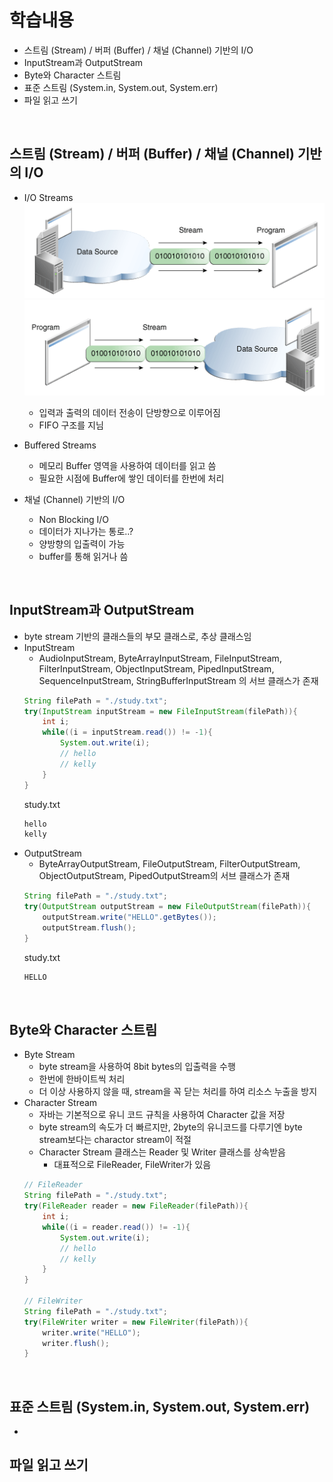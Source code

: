 # 학습내용
- 스트림 (Stream) / 버퍼 (Buffer) / 채널 (Channel) 기반의 I/O
- InputStream과 OutputStream
- Byte와 Character 스트림
- 표준 스트림 (System.in, System.out, System.err)
- 파일 읽고 쓰기

</br>

## 스트림 (Stream) / 버퍼 (Buffer) / 채널 (Channel) 기반의 I/O
- I/O Streams  
  ![stream-io-read](./img/stream-io-read.png)
  ![stream-io-write](./img/stream-io-write.png)
  - 입력과 출력의 데이터 전송이 단방향으로 이루어짐
  - FIFO 구조를 지님

- Buffered Streams
  - 메모리 Buffer 영역을 사용하여 데이터를 읽고 씀
  - 필요한 시점에 Buffer에 쌓인 데이터를 한번에 처리

- 채널 (Channel) 기반의 I/O
  - Non Blocking I/O
  - 데이터가 지나가는 통로..?
  - 양방향의 입출력이 가능
  - buffer를 통해 읽거나 씀

</br>

## InputStream과 OutputStream
- byte stream 기반의 클래스들의 부모 클래스로, 추상 클래스임
- InputStream
  - AudioInputStream, ByteArrayInputStream, FileInputStream, FilterInputStream, ObjectInputStream, PipedInputStream, SequenceInputStream, StringBufferInputStream 의 서브 클래스가 존재
  ~~~java
  String filePath = "./study.txt";
  try(InputStream inputStream = new FileInputStream(filePath)){
      int i;
      while((i = inputStream.read()) != -1){
          System.out.write(i);
          // hello
          // kelly
      }
  }
  ~~~
  study.txt 
  ~~~txt
  hello  
  kelly  
  ~~~
- OutputStream
  - ByteArrayOutputStream, FileOutputStream, FilterOutputStream, ObjectOutputStream, PipedOutputStream의 서브 클래스가 존재
  ~~~java
  String filePath = "./study.txt";
  try(OutputStream outputStream = new FileOutputStream(filePath)){
      outputStream.write("HELLO".getBytes());
      outputStream.flush();
  }
  ~~~
  study.txt 
  ~~~txt
  HELLO  
  ~~~

</br>

## Byte와 Character 스트림
- Byte Stream
  - byte stream을 사용하여 8bit bytes의 입출력을 수행
  - 한번에 한바이트씩 처리
  - 더 이상 사용하지 않을 때, stream을 꼭 닫는 처리를 하여 리소스 누출을 방지
- Character Stream
  - 자바는 기본적으로 유니 코드 규칙을 사용하여 Character 값을 저장
  - byte stream의 속도가 더 빠르지만, 2byte의 유니코드를 다루기엔 byte stream보다는 charactor stream이 적절
  - Character Stream 클래스는 Reader 및 Writer 클래스를 상속받음
    - 대표적으로 FileReader, FileWriter가 있음
  ~~~java
  // FileReader
  String filePath = "./study.txt";
  try(FileReader reader = new FileReader(filePath)){
      int i;
      while((i = reader.read()) != -1){
          System.out.write(i);
          // hello
          // kelly
      }
  }
  
  // FileWriter
  String filePath = "./study.txt";
  try(FileWriter writer = new FileWriter(filePath)){
      writer.write("HELLO");
      writer.flush();
  }
  ~~~

</br>

## 표준 스트림 (System.in, System.out, System.err)
- 

## 파일 읽고 쓰기



